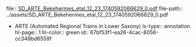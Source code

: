 file:: [SD_ARTE_Bekehermes_etal_12_23_1740592066629_0.pdf](../assets/SD_ARTE_Bekehermes_etal_12_23_1740592066629_0.pdf)
file-path:: ../assets/SD_ARTE_Bekehermes_etal_12_23_1740592066629_0.pdf

- ARTE (Automated Regional Trains in Lower Saxony)
  ls-type:: annotation
  hl-page:: 1
  hl-color:: green
  id:: 67bf53f1-ea26-4cac-8056-cc348bd6559f